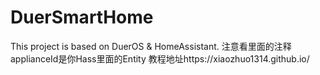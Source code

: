 # DuerSmartHome
This project is based on DuerOS &amp; HomeAssistant.
注意看里面的注释
applianceId是你Hass里面的Entity
教程地址https://xiaozhuo1314.github.io/
